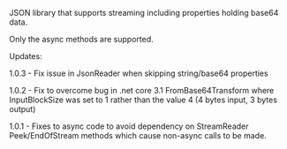 JSON library that supports streaming including properties holding base64 data.

Only the async methods are supported.

Updates:

1.0.3 - Fix issue in JsonReader when skipping string/base64 properties

1.0.2 - Fix to overcome bug in .net core 3.1 FromBase64Transform where
        InputBlockSize was set to 1 rather than the value 4 (4 bytes input,
        3 bytes output)

1.0.1 - Fixes to async code to avoid dependency on StreamReader Peek/EndOfStream
        methods which cause non-async calls to be made.
